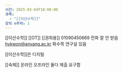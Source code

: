 ```yaml
---
시간: 2025-03-04T10:00:00
과목:
  - "[[이산수학]]"
강의 n주차: 1
---
```


[[이산수학]] [[OT]] 
[[권희용]] 01090450669 전화 잘 안 받음 hykwon@anyang.ac.kr 
화수목 연구실 있음 

[[이산수학]]은 디지털 

[[숙제]]
온라인 오프라인 둘다 제출 요구함